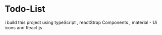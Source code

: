 # Todo-List 
i build this project using typeScript , reactStrap Components , material - Ui icons and React js
